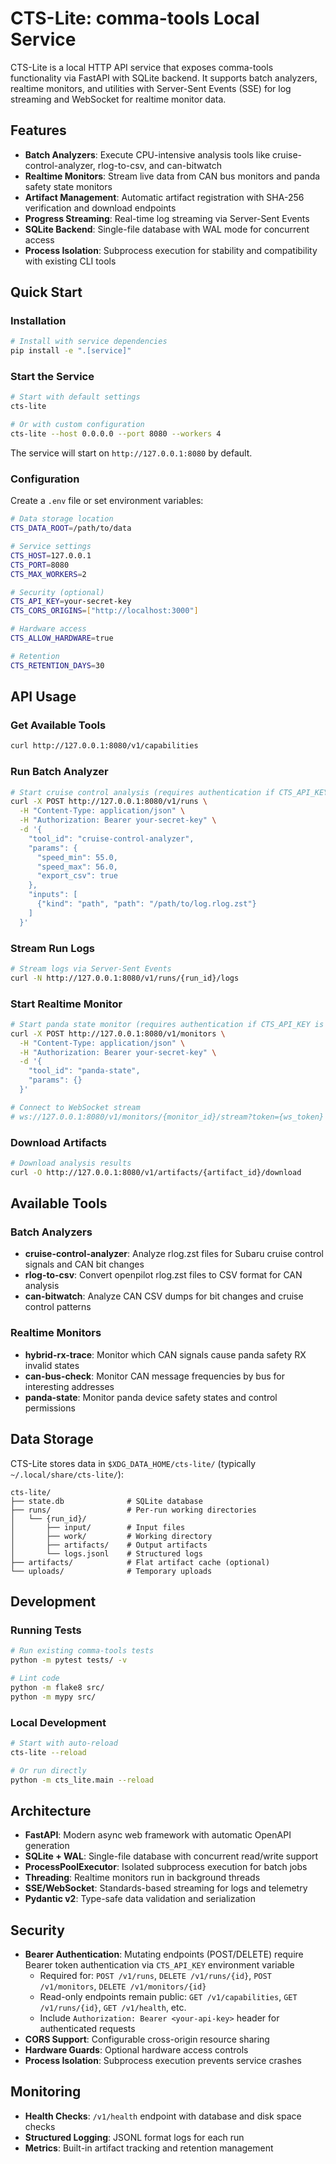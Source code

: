 # CTS-Lite: comma-tools Local Service

CTS-Lite is a local HTTP API service that exposes comma-tools functionality via FastAPI with SQLite backend. It supports batch analyzers, realtime monitors, and utilities with Server-Sent Events (SSE) for log streaming and WebSocket for realtime monitor data.

## Features

- **Batch Analyzers**: Execute CPU-intensive analysis tools like cruise-control-analyzer, rlog-to-csv, and can-bitwatch
- **Realtime Monitors**: Stream live data from CAN bus monitors and panda safety state monitors
- **Artifact Management**: Automatic artifact registration with SHA-256 verification and download endpoints
- **Progress Streaming**: Real-time log streaming via Server-Sent Events
- **SQLite Backend**: Single-file database with WAL mode for concurrent access
- **Process Isolation**: Subprocess execution for stability and compatibility with existing CLI tools

## Quick Start

### Installation

```bash
# Install with service dependencies
pip install -e ".[service]"
```

### Start the Service

```bash
# Start with default settings
cts-lite

# Or with custom configuration
cts-lite --host 0.0.0.0 --port 8080 --workers 4
```

The service will start on `http://127.0.0.1:8080` by default.

### Configuration

Create a `.env` file or set environment variables:

```bash
# Data storage location
CTS_DATA_ROOT=/path/to/data

# Service settings
CTS_HOST=127.0.0.1
CTS_PORT=8080
CTS_MAX_WORKERS=2

# Security (optional)
CTS_API_KEY=your-secret-key
CTS_CORS_ORIGINS=["http://localhost:3000"]

# Hardware access
CTS_ALLOW_HARDWARE=true

# Retention
CTS_RETENTION_DAYS=30
```

## API Usage

### Get Available Tools

```bash
curl http://127.0.0.1:8080/v1/capabilities
```

### Run Batch Analyzer

```bash
# Start cruise control analysis (requires authentication if CTS_API_KEY is set)
curl -X POST http://127.0.0.1:8080/v1/runs \
  -H "Content-Type: application/json" \
  -H "Authorization: Bearer your-secret-key" \
  -d '{
    "tool_id": "cruise-control-analyzer",
    "params": {
      "speed_min": 55.0,
      "speed_max": 56.0,
      "export_csv": true
    },
    "inputs": [
      {"kind": "path", "path": "/path/to/log.rlog.zst"}
    ]
  }'
```

### Stream Run Logs

```bash
# Stream logs via Server-Sent Events
curl -N http://127.0.0.1:8080/v1/runs/{run_id}/logs
```

### Start Realtime Monitor

```bash
# Start panda state monitor (requires authentication if CTS_API_KEY is set)
curl -X POST http://127.0.0.1:8080/v1/monitors \
  -H "Content-Type: application/json" \
  -H "Authorization: Bearer your-secret-key" \
  -d '{
    "tool_id": "panda-state",
    "params": {}
  }'

# Connect to WebSocket stream
# ws://127.0.0.1:8080/v1/monitors/{monitor_id}/stream?token={ws_token}
```

### Download Artifacts

```bash
# Download analysis results
curl -O http://127.0.0.1:8080/v1/artifacts/{artifact_id}/download
```

## Available Tools

### Batch Analyzers

- **cruise-control-analyzer**: Analyze rlog.zst files for Subaru cruise control signals and CAN bit changes
- **rlog-to-csv**: Convert openpilot rlog.zst files to CSV format for CAN analysis  
- **can-bitwatch**: Analyze CAN CSV dumps for bit changes and cruise control patterns

### Realtime Monitors

- **hybrid-rx-trace**: Monitor which CAN signals cause panda safety RX invalid states
- **can-bus-check**: Monitor CAN message frequencies by bus for interesting addresses
- **panda-state**: Monitor panda device safety states and control permissions

## Data Storage

CTS-Lite stores data in `$XDG_DATA_HOME/cts-lite/` (typically `~/.local/share/cts-lite/`):

```
cts-lite/
├── state.db              # SQLite database
├── runs/                 # Per-run working directories
│   └── {run_id}/
│       ├── input/        # Input files
│       ├── work/         # Working directory
│       ├── artifacts/    # Output artifacts
│       └── logs.jsonl    # Structured logs
├── artifacts/            # Flat artifact cache (optional)
└── uploads/              # Temporary uploads
```

## Development

### Running Tests

```bash
# Run existing comma-tools tests
python -m pytest tests/ -v

# Lint code
python -m flake8 src/
python -m mypy src/
```

### Local Development

```bash
# Start with auto-reload
cts-lite --reload

# Or run directly
python -m cts_lite.main --reload
```

## Architecture

- **FastAPI**: Modern async web framework with automatic OpenAPI generation
- **SQLite + WAL**: Single-file database with concurrent read/write support
- **ProcessPoolExecutor**: Isolated subprocess execution for batch jobs
- **Threading**: Realtime monitors run in background threads
- **SSE/WebSocket**: Standards-based streaming for logs and telemetry
- **Pydantic v2**: Type-safe data validation and serialization

## Security

- **Bearer Authentication**: Mutating endpoints (POST/DELETE) require Bearer token authentication via `CTS_API_KEY` environment variable
  - Required for: `POST /v1/runs`, `DELETE /v1/runs/{id}`, `POST /v1/monitors`, `DELETE /v1/monitors/{id}`
  - Read-only endpoints remain public: `GET /v1/capabilities`, `GET /v1/runs/{id}`, `GET /v1/health`, etc.
  - Include `Authorization: Bearer <your-api-key>` header for authenticated requests
- **CORS Support**: Configurable cross-origin resource sharing
- **Hardware Guards**: Optional hardware access controls
- **Process Isolation**: Subprocess execution prevents service crashes

## Monitoring

- **Health Checks**: `/v1/health` endpoint with database and disk space checks
- **Structured Logging**: JSONL format logs for each run
- **Metrics**: Built-in artifact tracking and retention management
